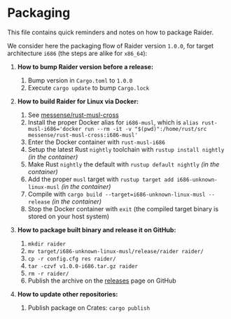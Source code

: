Packaging
=========

This file contains quick reminders and notes on how to package Raider.

We consider here the packaging flow of Raider version `1.0.0`, for target architecture `i686` (the steps are alike for `x86_64`):

1. **How to bump Raider version before a release:**
    1. Bump version in `Cargo.toml` to `1.0.0`
    2. Execute `cargo update` to bump `Cargo.lock`

2. **How to build Raider for Linux via Docker:**
    1. See [messense/rust-musl-cross](https://github.com/messense/rust-musl-cross)
    2. Install the proper Docker alias for `i686-musl`, which is `alias rust-musl-i686='docker run --rm -it -v "$(pwd)":/home/rust/src messense/rust-musl-cross:i686-musl'`
    3. Enter the Docker container with `rust-musl-i686`
    4. Setup the latest Rust `nightly` toolchain with `rustup install nightly` _(in the container)_
    5. Make Rust `nightly` the default with `rustup default nightly` _(in the container)_
    6. Add the proper `musl` target with `rustup target add i686-unknown-linux-musl` _(in the container)_
    7. Compile with `cargo build --target=i686-unknown-linux-musl --release` _(in the container)_
    8. Stop the Docker container with `exit` (the compiled target binary is stored on your host system)

3. **How to package built binary and release it on GitHub:**
    1. `mkdir raider`
    2. `mv target/i686-unknown-linux-musl/release/raider raider/`
    3. `cp -r config.cfg res raider/`
    4. `tar -czvf v1.0.0-i686.tar.gz raider`
    5. `rm -r raider/`
    6. Publish the archive on the [releases](https://github.com/valeriansaliou/raider/releases) page on GitHub

4. **How to update other repositories:**
    1. Publish package on Crates: `cargo publish`
